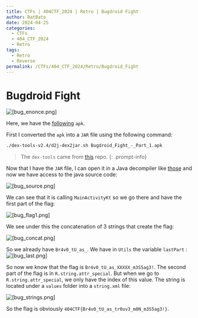 ```yaml
---
title: CTFs | 404CTF_2024 | Retro | Bugdroid Fight
author: BatBato
date: 2024-04-25
categories:
  - CTFs
  - 404_CTF_2024
  - Retro
tags:
  - Retro
  - Reverse
permalink: /CTFs/404_CTF_2024/Retro/Bugdroid_Fight
---
```

# Bugdroid Fight

![[bug_enonce.png]](https://raw.githubusercontent.com/Nouman404/nouman404.github.io/main/_posts/CTFs/404_CTF_2024/Retro_Ingenierie/Photos/bug_enonce.png)

Here, we have the [following](Retro_Ingenierie/) `apk`. 

First I converted the `apk` into a `JAR` file using the following command:

```bash
./dex-tools-v2.4/d2j-dex2jar.sh Bugdroid_Fight_-_Part_1.apk
```

> The `dex-tools` came from [this](https://github.com/pxb1988/dex2jar/releases/) repo. 
{: .prompt-info}

Now that I have the `JAR` file, I can open it in a Java decompiler like [those](https://java-decompiler.github.io/) and now we have access to the java source code:

![[bug_source.png]](https://raw.githubusercontent.com/Nouman404/nouman404.github.io/main/_posts/CTFs/404_CTF_2024/Retro_Ingenierie/Photos/bug_source.png)

We can see that it is calling `MainActivityKt` so we go there and have the first part of the flag:

![[bug_flag1.png]](https://raw.githubusercontent.com/Nouman404/nouman404.github.io/main/_posts/CTFs/404_CTF_2024/Retro_Ingenierie/Photos/bug_flag1.png)

We see under this the concatenation of 3 strings that create the flag:

![[bug_concat.png]](https://raw.githubusercontent.com/Nouman404/nouman404.github.io/main/_posts/CTFs/404_CTF_2024/Retro_Ingenierie/Photos/bug_concat.png)

So we already have `Br4v0_tU_as_`. We have in `Utils` the variable `lastPart` :
![[bug_last.png]](https://raw.githubusercontent.com/Nouman404/nouman404.github.io/main/_posts/CTFs/404_CTF_2024/Retro_Ingenierie/Photos/bug_last.png)

So now we know that the flag is `Br4v0_tU_as_XXXXX_m3S5ag3!`. The second part of the flag is in `R.string.attr_special`. But when we go to `R.string.attr_special`, we only have the index of this value. The string is located under a `values` folder into a `string.xml` file:

![[bug_strings.png]](https://raw.githubusercontent.com/Nouman404/nouman404.github.io/main/_posts/CTFs/404_CTF_2024/Retro_Ingenierie/Photos/bug_strings.png)

So the flag is obviously `404CTF{Br4v0_tU_as_tr0uv3_m0N_m3S5ag3!}`.
